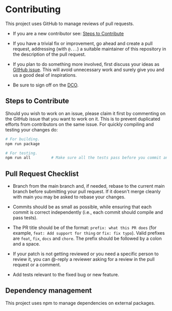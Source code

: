 # Contributing

This project uses GitHub to manage reviews of pull requests.

- If you are a new contributor see: [Steps to Contribute](#steps-to-contribute)

- If you have a trivial fix or improvement, go ahead and create a pull request,
  addressing (with `@...`) a suitable maintainer of this repository in the
  description of the pull request.

- If you plan to do something more involved, first discuss your ideas as
  [GitHub issue](https://github.com/jkroepke/setup-stackit-cli/issues). This will avoid
  unnecessary work and surely give you and us a good deal of inspirations.

- Be sure to sign off on the [DCO](https://github.com/probot/dco#how-it-works).

## Steps to Contribute

Should you wish to work on an issue, please claim it first by commenting on the
GitHub issue that you want to work on it. This is to prevent duplicated efforts
from contributors on the same issue. For quickly compiling and testing your
changes do:

```bash
# For building.
npm run package

# For testing.
npm run all         # Make sure all the tests pass before you commit and push :)
```

## Pull Request Checklist

- Branch from the main branch and, if needed, rebase to the current main branch
  before submitting your pull request. If it doesn't merge cleanly with main you
  may be asked to rebase your changes.

- Commits should be as small as possible, while ensuring that each commit is
  correct independently (i.e., each commit should compile and pass tests).

- The PR title should be of the format: `prefix: what this PR does` (for
  example, `feat: Add support for thing` or `fix: fix typo`). Valid prefixes are
  `feat`, `fix`, `docs` and `chore`. The prefix should be followed by a colon
  and a space.

- If your patch is not getting reviewed or you need a specific person to review
  it, you can @-reply a reviewer asking for a review in the pull request or a
  comment.

- Add tests relevant to the fixed bug or new feature.

## Dependency management

This project uses npm to manage dependencies on external packages.
